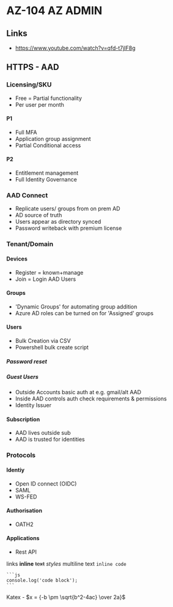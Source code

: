 # AZ-104 AZ ADMIN

## Links

- https://www.youtube.com/watch?v=qfd-t7jIF8g

## HTTPS - AAD

### Licensing/SKU
- Free = Partial functionality
- Per user per month

#### P1
- Full MFA
- Application group assignment
- Partial Conditional access


#### P2
- Entitlement management
- Full Identity Governance


### AAD Connect

- Replicate users/ groups from on prem AD
- AD source of truth
- Users appear as directory synced
- Password writeback with premium license

### Tenant/Domain


#### Devices
- Register = known+manage
- Join = Login AAD Users

#### Groups
- 'Dynamic Groups' for automating group addition
- Azure AD roles can be turned on for 'Assigned' groups


#### Users

- Bulk Creation via CSV
- Powershell bulk create script

##### Password reset

##### Guest Users

- Outside Accounts basic auth at e.g. gmail/alt AAD
- Inside AAD controls auth check requirements &  permissions
- Identity Issuer


#### Subscription

- AAD lives outside sub
- AAD is trusted for identities

### Protocols

#### Identiy

- Open ID connect (OIDC)
- SAML
- WS-FED

#### Authorisation
- OATH2

#### Applications

- Rest API






 links
 **inline** ~~text~~ *styles*
 multiline
  text
 `inline code`

    ```js
    console.log('code block');
    ```
 Katex - $x = {-b \pm \sqrt{b^2-4ac} \over 2a}$